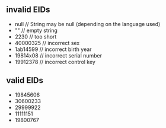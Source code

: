 ## invalid EIDs

- null // String may be null (depending on the language used)
- "" // empty string
- 2230 // too short
- 40000325 // incorrect sex
- 1ab14599 // incorrect birth year
- 19814x08 // incorrect serial number
- 19912378 // incorrect control key

## valid EIDs

- 19845606
- 30600233
- 29999922
- 11111151
- 19800767
